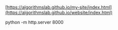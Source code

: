 [https://algorithmslab.github.io/my-site/index.html](https://algorithmslab.github.io/website/index.html)


python -m http.server 8000
